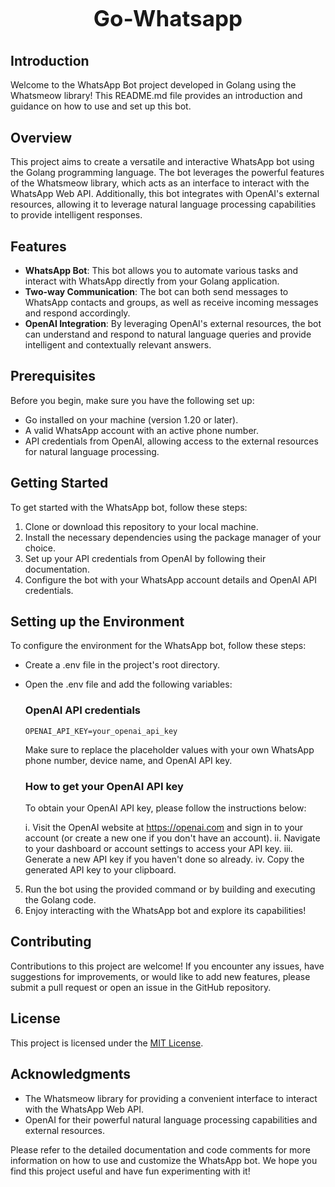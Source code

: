 <h1 align="center" style="display: block; font-size: 2.5em; font-weight: bold; margin-block-start: 1em; margin-block-end: 1em;">
    Go-Whatsapp
</h1>

## Introduction

Welcome to the WhatsApp Bot project developed in Golang using the Whatsmeow library! This README.md file provides an introduction and guidance on how to use and set up this bot.

## Overview

This project aims to create a versatile and interactive WhatsApp bot using the Golang programming language. The bot leverages the powerful features of the Whatsmeow library, which acts as an interface to interact with the WhatsApp Web API. Additionally, this bot integrates with OpenAI's external resources, allowing it to leverage natural language processing capabilities to provide intelligent responses.

## Features

-   **WhatsApp Bot**: This bot allows you to automate various tasks and interact with WhatsApp directly from your Golang application.
-   **Two-way Communication**: The bot can both send messages to WhatsApp contacts and groups, as well as receive incoming messages and respond accordingly.
-   **OpenAI Integration**: By leveraging OpenAI's external resources, the bot can understand and respond to natural language queries and provide intelligent and contextually relevant answers.

## Prerequisites

Before you begin, make sure you have the following set up:

-   Go installed on your machine (version 1.20 or later).
-   A valid WhatsApp account with an active phone number.
-   API credentials from OpenAI, allowing access to the external resources for natural language processing.

## Getting Started

To get started with the WhatsApp bot, follow these steps:

1. Clone or download this repository to your local machine.
2. Install the necessary dependencies using the package manager of your choice.
3. Set up your API credentials from OpenAI by following their documentation.
4. Configure the bot with your WhatsApp account details and OpenAI API credentials.

## Setting up the Environment

To configure the environment for the WhatsApp bot, follow these steps:

-   Create a .env file in the project's root directory.
-   Open the .env file and add the following variables:

    ### OpenAI API credentials

    `OPENAI_API_KEY=your_openai_api_key`

    Make sure to replace the placeholder values with your own WhatsApp phone number, device name, and OpenAI API key.

    ### How to get your OpenAI API key

    To obtain your OpenAI API key, please follow the instructions below:

    i. Visit the OpenAI website at https://openai.com and sign in to your account (or create a new one if you don't have an account).
    ii. Navigate to your dashboard or account settings to access your API key.
    iii. Generate a new API key if you haven't done so already.
    iv. Copy the generated API key to your clipboard.

5. Run the bot using the provided command or by building and executing the Golang code.
6. Enjoy interacting with the WhatsApp bot and explore its capabilities!

## Contributing

Contributions to this project are welcome! If you encounter any issues, have suggestions for improvements, or would like to add new features, please submit a pull request or open an issue in the GitHub repository.

## License

This project is licensed under the [MIT License](LICENSE).

## Acknowledgments

-   The Whatsmeow library for providing a convenient interface to interact with the WhatsApp Web API.
-   OpenAI for their powerful natural language processing capabilities and external resources.

Please refer to the detailed documentation and code comments for more information on how to use and customize the WhatsApp bot. We hope you find this project useful and have fun experimenting with it!
